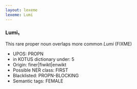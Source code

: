 ```yaml
---
layout: lexeme
lexeme: Lumi
---
```


###  Lumi₁

This rare proper noun overlaps more common *Lumi* (FIXME)
* UPOS:  PROPN
* in KOTUS dictionary under:  5
* Origin:  finer|fiwikt|enwikt
* Possible NER class:  FIRST
* Blacklisted:  PROPN-BLOCKING
* Semantic tags:  FEMALE

